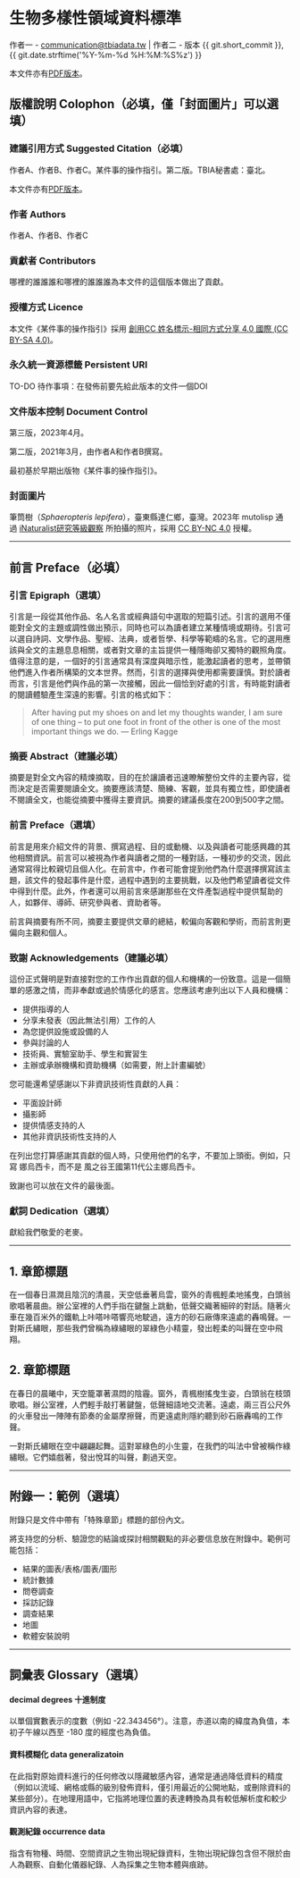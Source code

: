 # 生物多樣性領域資料標準

作者一 - communication@tbiadata.tw | 作者二 - 版本 {{ git.short_commit }}, {{ git.date.strftime('%Y-%m-%d %H:%M:%S%z') }}

本文件亦有[PDF版本](我是超連結)。

## **版權說明 Colophon**（必填，僅「封面圖片」可以選填）
### 建議引用方式 Suggested Citation（必填）
作者A、作者B、作者C。某件事的操作指引。第二版。TBIA秘書處：臺北。

本文件亦有[PDF版本](我是超連結)。
### 作者 Authors
作者A、作者B、作者C

### 貢獻者 Contributors
哪裡的誰誰誰和哪裡的誰誰誰為本文件的這個版本做出了貢獻。

### 授權方式 Licence
本文件《某件事的操作指引》採用 [創用CC 姓名標示-相同方式分享 4.0 國際 (CC BY-SA 4.0)](https://creativecommons.org/licenses/by-sa/4.0/deed.zh_TW)。

### 永久統一資源標籤 Persistent URI
TO-DO 待作事項：在發佈前要先給此版本的文件一個DOI

### 文件版本控制 Document Control
第三版，2023年4月。

第二版，2021年3月，由作者A和作者B撰寫。

最初基於早期出版物《某件事的操作指引》。

### 封面圖片
筆筒樹（*Sphaeropteris lepifera*），臺東縣達仁鄉，臺灣。2023年 mutolisp 通過 [iNaturalist研究等級觀察](https://www.inaturalist.org/observations/153297614) 所拍攝的照片，採用 [CC BY-NC 4.0](https://creativecommons.org/licenses/by-nc/4.0/deed.zh_TW) 授權。

---
## **前言 Preface**（必填）

### 引言 Epigraph（選填）
引言是一段從其他作品、名人名言或經典語句中選取的短篇引述。引言的選用不僅能對全文的主題或調性做出預示，同時也可以為讀者建立某種情境或期待。引言可以選自詩詞、文學作品、聖經、法典，或者哲學、科學等範疇的名言。它的選用應該與全文的主題息息相關，或者對文章的主旨提供一種隱晦卻又獨特的觀照角度。值得注意的是，一個好的引言通常具有深度與暗示性，能激起讀者的思考，並帶領他們進入作者所構築的文本世界。然而，引言的選擇與使用都需要謹慎。對於讀者而言，引言是他們與作品的第一次接觸，因此一個恰到好處的引言，有時能對讀者的閱讀體驗產生深遠的影響。引言的格式如下：
> After having put my shoes on and let my thoughts wander, I am sure of one thing – to put one foot in front of the other is one of the most important things we do.
— Erling Kagge

### 摘要 Abstract（建議必填）
摘要是對全文內容的精煉摘取，目的在於讓讀者迅速瞭解整份文件的主要內容，從而決定是否需要閱讀全文。摘要應該清楚、簡練、客觀，並具有獨立性，即使讀者不閱讀全文，也能從摘要中獲得主要資訊。摘要的建議長度在200到500字之間。

### 前言 Preface（選填）
前言是用來介紹文件的背景、撰寫過程、目的或動機、以及與讀者可能感興趣的其他相關資訊。前言可以被視為作者與讀者之間的一種對話，一種初步的交流，因此通常寫得比較親切且個人化。在前言中，作者可能會提到他們為什麼選擇撰寫該主題，該文件的發起事件是什麼，過程中遇到的主要挑戰，以及他們希望讀者從文件中得到什麼。此外，作者還可以用前言來感謝那些在文件產製過程中提供幫助的人，如夥伴、導師、研究參與者、資助者等。

前言與摘要有所不同，摘要主要提供文章的總結，較偏向客觀和學術，而前言則更偏向主觀和個人。

### 致謝 Acknowledgements（建議必填）
這份正式聲明是對直接對您的工作作出貢獻的個人和機構的一份致意。這是一個簡單的感激之情，而非奉獻或過於情感化的感言。您應該考慮列出以下人員和機構：

* 提供指導的人
* 分享未發表（因此無法引用）工作的人
* 為您提供設施或設備的人
* 參與討論的人
* 技術員、實驗室助手、學生和實習生
* 主辦或承辦機構和資助機構（如需要，附上計畫編號）

您可能還希望感謝以下非資訊技術性貢獻的人員：

* 平面設計師
* 攝影師
* 提供情感支持的人
* 其他非資訊技術性支持的人

在列出您打算感謝其貢獻的個人時，只使用他們的名字，不要加上頭銜。例如，只寫 娜烏西卡，而不是 風之谷王國第11代公主娜烏西卡。

致謝也可以放在文件的最後面。

### 獻詞 Dedication（選填）
獻給我們敬愛的老麥。

---
## **1. 章節標題**
在一個春日濕潤且陰沉的清晨，天空低垂著烏雲，窗外的青楓輕柔地搖曳，白頭翁歌唱著晨曲。辦公室裡的人們手指在鍵盤上跳動，低聲交織著細碎的對話。隨著火車在幾百米外的鐵軌上咔嗒咔嗒響亮地駛過，遠方的砂石廠傳來遠處的轟鳴聲。一對斯氏繡眼，那些我們曾稱為綠繡眼的翠綠色小精靈，發出輕柔的叫聲在空中飛翔。

## **2. 章節標題**
在春日的晨曦中，天空籠罩著濕悶的陰霾。窗外，青楓樹搖曳生姿，白頭翁在枝頭歌唱。辦公室裡，人們輕手敲打著鍵盤，低聲細語地交流著。遠處，兩三百公尺外的火車發出一陣陣有節奏的金屬摩擦聲，而更遠處則隱約聽到砂石廠轟鳴的工作聲。

一對斯氏繡眼在空中翩翩起舞。這對翠綠色的小生靈，在我們的叫法中曾被稱作綠繡眼。它們嬉戲著，發出悅耳的叫聲，劃過天空。

---
## **附錄一：範例**（選填）
附錄只是文件中帶有「特殊章節」標題的部份內文。

將支持您的分析、驗證您的結論或探討相關觀點的非必要信息放在附錄中。範例可能包括：

* 結果的圖表/表格/圖表/圖形
* 統計數據
* 問卷調查
* 採訪記錄
* 調查結果
* 地圖
* 軟體安裝說明

---
## **詞彙表 Glossary**（選填）
#### decimal degrees 十進制度
以單個實數表示的度數（例如 -22.343456°）。注意，赤道以南的緯度為負值，本初子午線以西至 -180 度的經度也為負值。

#### 資料模糊化 data generalizatoin
在此指對原始資料進行的任何修改以隱藏敏感內容，通常是通過降低資料的精度（例如以流域、網格或縣的級別發佈資料，僅引用最近的公開地點，或刪除資料的某些部分）。在地理用語中，它指將地理位置的表達轉換為具有較低解析度和較少資訊內容的表達。

#### 觀測紀錄 occurrence data 
指含有物種、時間、空間資訊之生物出現紀錄資料，生物出現紀錄包含但不限於由人為觀察、自動化儀器紀錄、人為採集之生物本體與痕跡。
